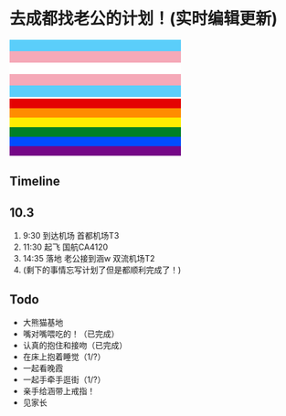 # 去成都找老公的计划！(实时编辑更新)
<img src="pics/transflag.svg" alt="transflag" width="300" height="100" />
<img src="pics/lgbt.svg" alt="lgbtflag" width="300" height="100" /> 

## Timeline

## 10.3 

1. 9:30 到达机场 首都机场T3 
2. 11:30 起飞 国航CA4120 
3. 14:35 落地 老公接到涵w 双流机场T2 
4. (剩下的事情忘写计划了但是都顺利完成了！)

## Todo

- 大熊猫基地
- 嘴对嘴喂吃的！（已完成）
- 认真的抱住和接吻（已完成）
- 在床上抱着睡觉（1/?）
- 一起看晚霞
- 一起手牵手逛街（1/?）
- 亲手给涵带上戒指！
- 见家长